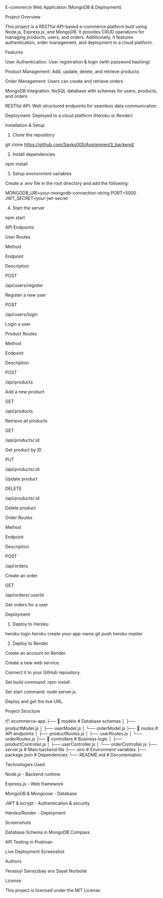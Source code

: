 E-commerce Web Application (MongoDB & Deployment)

Project Overview

This project is a RESTful API-based e-commerce platform built using Node.js, Express.js, and MongoDB. It provides CRUD operations for managing products, users, and orders. Additionally, it features authentication, order management, and deployment to a cloud platform.

Features

User Authentication: User registration & login (with password hashing)

Product Management: Add, update, delete, and retrieve products

Order Management: Users can create and retrieve orders

MongoDB Integration: NoSQL database with schemas for users, products, and orders

RESTful API: Well-structured endpoints for seamless data communication

Deployment: Deployed to a cloud platform (Heroku or Render)

Installation & Setup

1. Clone the repository

git clone https://github.com/Sayko005/Assignment3_backend/

2. Install dependencies

npm install

3. Setup environment variables

Create a .env file in the root directory and add the following:

MONGODB_URI=your-mongodb-connection-string
PORT=5000
JWT_SECRET=your-jwt-secret

4. Start the server

npm start

API Endpoints

User Routes

Method

Endpoint

Description

POST

/api/users/register

Register a new user

POST

/api/users/login

Login a user

Product Routes

Method

Endpoint

Description

POST

/api/products

Add a new product

GET

/api/products

Retrieve all products

GET

/api/products/:id

Get product by ID

PUT

/api/products/:id

Update product

DELETE

/api/products/:id

Delete product

Order Routes

Method

Endpoint

Description

POST

/api/orders

Create an order

GET

/api/orders/:userId

Get orders for a user

Deployment

1. Deploy to Heroku

heroku login
heroku create your-app-name
git push heroku master

2. Deploy to Render

Create an account on Render.

Create a new web service.

Connect it to your GitHub repository.

Set build command: npm install.

Set start command: node server.js.

Deploy and get the live URL.

Project Structure

📦 ecommerce-app
├── 📂 models          # Database schemas
│   ├── productModel.js
│   ├── userModel.js
│   └── orderModel.js
├── 📂 routes          # API endpoints
│   ├── productRoutes.js
│   ├── userRoutes.js
│   └── orderRoutes.js
├── 📂 controllers     # Business logic
│   ├── productController.js
│   ├── userController.js
│   └── orderController.js
├── server.js         # Main backend file
├── .env              # Environment variables
├── package.json      # Dependencies
└── README.md         # Documentation

Technologies Used

Node.js - Backend runtime

Express.js - Web framework

MongoDB & Mongoose - Database

JWT & bcrypt - Authentication & security

Heroku/Render - Deployment

Screenshots

Database Schema in MongoDB Compass

API Testing in Postman

Live Deployment Screenshot

Authors

Yerassyl Sansyzbay ans Sayat Nurbolat

License

This project is licensed under the MIT License.
